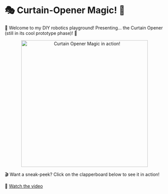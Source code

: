 # 🎭 Curtain-Opener Magic! 🚀

🤖 Welcome to my DIY robotics playground! Presenting... the Curtain Opener (still in its cool prototype phase)! 🎉

<div align="center">
    <img width="400" alt="Curtain Opener Magic in action!" src="https://github.com/Snafkin547/Curtain-Opener/assets/62607343/ea69d9b9-d08b-41e3-a5c8-837666250098">
</div>

🎬 Want a sneak-peek? Click on the clapperboard below to see it in action!

🔗 [Watch the video](https://youtube.com/shorts/rfEw5UMOR5g)
